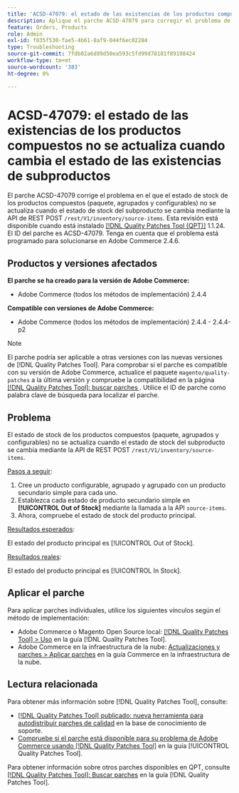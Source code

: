 ```yaml
---
title: 'ACSD-47079: el estado de las existencias de los productos compuestos no se actualiza cuando cambia el estado de las existencias de subproductos'
description: Aplique el parche ACSD-47079 para corregir el problema de Adobe Commerce en el que el estado de las existencias de los productos compuestos (paquete, agrupados y configurables) no se actualiza cuando el estado de las existencias de subproductos cambia a través de REST API POST /rest/V1/inventory/source-items.
feature: Orders, Products
role: Admin
exl-id: f035f530-fae5-4b61-8af9-044f6ec02284
type: Troubleshooting
source-git-commit: 7fdb02a6d89d50ea593c5fd99d78101f89198424
workflow-type: tm+mt
source-wordcount: '383'
ht-degree: 0%

---
```


# ACSD-47079: el estado de las existencias de los productos compuestos no se actualiza cuando cambia el estado de las existencias de subproductos

El parche ACSD-47079 corrige el problema en el que el estado de stock de los productos compuestos (paquete, agrupados y configurables) no se actualiza cuando el estado de stock del subproducto se cambia mediante la API de REST POST `/rest/V1/inventory/source-items`. Esta revisión está disponible cuando está instalado [[!DNL Quality Patches Tool (QPT)]](https://experienceleague.adobe.com/en/docs/commerce-operations/tools/quality-patches-tool/quality-patches-tool-to-self-serve-quality-patches) 1.1.24. El ID del parche es ACSD-47079. Tenga en cuenta que el problema está programado para solucionarse en Adobe Commerce 2.4.6.

## Productos y versiones afectados

**El parche se ha creado para la versión de Adobe Commerce:**

* Adobe Commerce (todos los métodos de implementación) 2.4.4

**Compatible con versiones de Adobe Commerce:**

* Adobe Commerce (todos los métodos de implementación) 2.4.4 - 2.4.4-p2

>[!NOTE]
>
>El parche podría ser aplicable a otras versiones con las nuevas versiones de [!DNL Quality Patches Tool]. Para comprobar si el parche es compatible con su versión de Adobe Commerce, actualice el paquete `magento/quality-patches` a la última versión y compruebe la compatibilidad en la página [[!DNL Quality Patches Tool]: buscar parches ](https://experienceleague.adobe.com/tools/commerce-quality-patches/index.html). Utilice el ID de parche como palabra clave de búsqueda para localizar el parche.

## Problema

El estado de stock de los productos compuestos (paquete, agrupados y configurables) no se actualiza cuando el estado de stock del subproducto se cambia mediante la API de REST POST `/rest/V1/inventory/source-items`.

<u>Pasos a seguir</u>:

1. Cree un producto configurable, agrupado y agrupado con un producto secundario simple para cada uno.
1. Establezca cada estado de producto secundario simple en **[!UICONTROL Out of Stock]** mediante la llamada a la API `source-items`.
1. Ahora, compruebe el estado de stock del producto principal.

<u>Resultados esperados</u>:

El estado del producto principal es [!UICONTROL Out of Stock].

<u>Resultados reales</u>:

El estado del producto principal es [!UICONTROL In Stock].

## Aplicar el parche

Para aplicar parches individuales, utilice los siguientes vínculos según el método de implementación:

* Adobe Commerce o Magento Open Source local: [[!DNL Quality Patches Tool] > Uso](/help/tools/quality-patches-tool/usage.md) en la guía [!DNL Quality Patches Tool].
* Adobe Commerce en la infraestructura de la nube: [Actualizaciones y parches > Aplicar parches](https://experienceleague.adobe.com/docs/commerce-cloud-service/user-guide/develop/upgrade/apply-patches.html) en la guía Commerce en la infraestructura de la nube.

## Lectura relacionada

Para obtener más información sobre [!DNL Quality Patches Tool], consulte:

* [[!DNL Quality Patches Tool] publicado: nueva herramienta para autodistribuir parches de calidad](https://experienceleague.adobe.com/en/docs/commerce-operations/tools/quality-patches-tool/quality-patches-tool-to-self-serve-quality-patches) en la base de conocimiento de soporte.
* [Compruebe si el parche está disponible para su problema de Adobe Commerce usando [!DNL Quality Patches Tool]](/help/tools/quality-patches-tool/patches-available-in-qpt/check-patch-for-magento-issue-with-magento-quality-patches.md) en la guía [!UICONTROL Quality Patches Tool].


Para obtener información sobre otros parches disponibles en QPT, consulte [[!DNL Quality Patches Tool]: Buscar parches](https://experienceleague.adobe.com/tools/commerce-quality-patches/index.html) en la guía [!DNL Quality Patches Tool].
